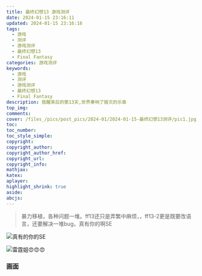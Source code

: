 ```yaml
---
title: 最终幻想13 游戏测评
date: 2024-01-15 23:16:11
updated: 2024-01-15 23:16:16
tags:
  - 游戏
  - 测评
  - 游戏测评
  - 最终幻想13
  - Final Fantasy
categories: 游戏测评
keywords:
  - 游戏
  - 测评
  - 游戏测评
  - 最终幻想13
  - Final Fantasy
description: 我醒来后的第13天,世界奏响了毁灭的乐章
top_img:
comments:
cover: /files_/pics/post_pics/2024-01/2024-01-15-最终幻想13测评/pic1.jpg
toc:
toc_number:
toc_style_simple:
copyright:
copyright_author:
copyright_author_href:
copyright_url:
copyright_info:
mathjax:
katex:
aplayer:
highlight_shrink: true
aside:
abcjs:
---
```


> 暴力移植，各种问题一堆。ff13还只是弄繁中麻烦，，ff13-2更是既要改语言，还要解决一堆bug，真有你的啊SE

![真有的你的SE](/Cx330-502-Blogs//files_/pics/post_pics/2024-01/2024-01-15-最终幻想13系列测评/pic2.jpg)



![雷霆姐😍😍😍](/Cx330-502-Blogs//files_/pics/post_pics/2024-01/2024-01-15-最终幻想13系列测评/pic1.jpg)

### 画面

